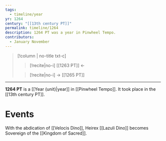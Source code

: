 ```yaml
---
tags:
  - timeline/year
yr: 1264
century: "[[13th century PT]]"
permalink: timeline/1264
description: 1264 PT was a year in Pinwheel Tempo.
contributors:
  - January November
---
```

>[!column | no-title txt-c]
>>[!recite|no-i] [[1263 PT]] ←
>
>> [!recite|no-i] → [[1265 PT]]

---
**1264 PT** is a [[Year (unit)|year]] in [[Pinwheel Tempo]]. It took place in the [[13th century PT]]. 

# Events
With the abdication of [[Velocis Dino]], Heirex [[Lazuli Dino]] becomes Sovereign of the [[Kingdom of Sacred]].